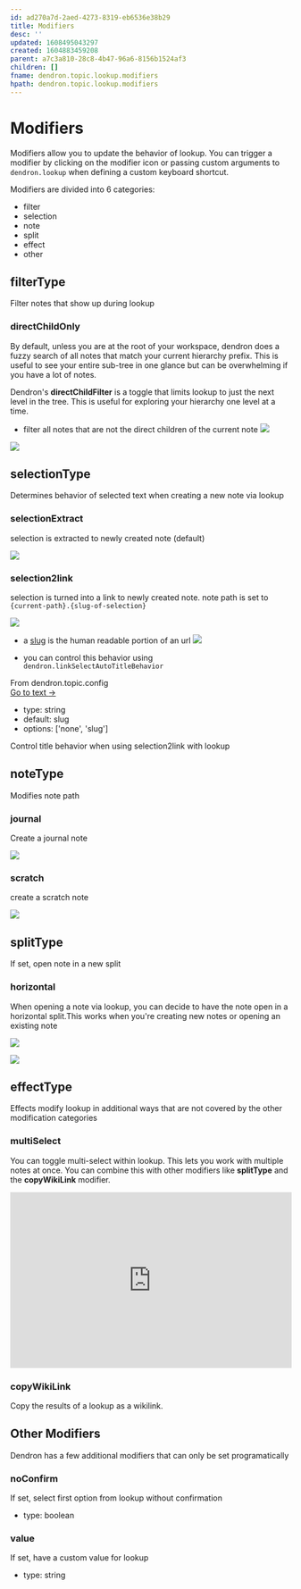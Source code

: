 ```yaml
---
id: ad270a7d-2aed-4273-8319-eb6536e38b29
title: Modifiers
desc: ''
updated: 1608495043297
created: 1604883459208
parent: a7c3a810-28c8-4b47-96a6-8156b1524af3
children: []
fname: dendron.topic.lookup.modifiers
hpath: dendron.topic.lookup.modifiers
---
```

# Modifiers

Modifiers allow you to update the behavior of lookup. You can trigger a modifier by clicking on the modifier icon or passing custom arguments to `dendron.lookup` when defining a custom keyboard shortcut. 

Modifiers are divided into 6 categories:

- filter
- selection
- note
- split
- effect
- other

## filterType

Filter notes that show up during lookup

### directChildOnly

By default, unless you are at the root of your workspace, dendron does a fuzzy search of all notes that match your current hierarchy prefix. This is useful to see your entire sub-tree in one glance but can be overwhelming if you have a lot of notes. 

Dendron's **directChildFilter** is a toggle that limits lookup to just the next level in the tree. This is useful for exploring your hierarchy one level at a time. 

- filter all notes that are not the direct children of the current note
       ![](https://foundation-prod-assetspublic53c57cce-8cpvgjldwysl.s3-us-west-2.amazonaws.com/assets/images/lookup.dchild.jpg)

<a href="https://www.loom.com/share/45b49b53bf324aeebe387d2ba9515d94"> 
<img style="" src="https://cdn.loom.com/sessions/thumbnails/45b49b53bf324aeebe387d2ba9515d94-with-play.gif"> </a>

## selectionType

Determines behavior of selected text when creating a new note via lookup

### selectionExtract

selection is extracted to newly created note (default)

![](https://foundation-prod-assetspublic53c57cce-8cpvgjldwysl.s3-us-west-2.amazonaws.com/assets/images/lookup.selection.jpg)

### selection2link

selection is turned into a link to newly created note. note path is set to `{current-path}.{slug-of-selection}` 

![](https://foundation-prod-assetspublic53c57cce-8cpvgjldwysl.s3-us-west-2.amazonaws.com/assets/images/lookup.link.jpg)

- a [slug](https://stackoverflow.com/questions/19335215/what-is-a-slug) is the human readable portion of an url
  <a href="https://www.loom.com/share/abaa8083d93f4192aa480f1acef1a8b7"> 
  <img style="" src="https://cdn.loom.com/sessions/thumbnails/abaa8083d93f4192aa480f1acef1a8b7-with-play.gif"> </a>

- you can control this behavior using `dendron.linkSelectAutoTitleBehavior`

<div class="portal-container">
<div class="portal-head">
<div class="portal-backlink" >
<div class="portal-title">From <span class="portal-text-title">dendron.topic.config</span></div>
<a href="eea2b078-1acc-4071-a14e-18299fc28f48.html" class="portal-arrow">Go to text <span class="right-arrow">→</span></a>
</div>
</div>
<div id="portal-parent-anchor" class="portal-parent" markdown="1">
<div class="portal-parent-fader-top"></div>
<div class="portal-parent-fader-bottom"></div>        
  

- type: string
- default: slug
- options:  ['none', 'slug']

Control title behavior when using selection2link with lookup

</div>    
</div>

## noteType

Modifies note path

### journal

Create a journal note

![](https://foundation-prod-assetspublic53c57cce-8cpvgjldwysl.s3-us-west-2.amazonaws.com/assets/images/lookup.journal.jpg)

### scratch

create a scratch note

![](https://foundation-prod-assetspublic53c57cce-8cpvgjldwysl.s3-us-west-2.amazonaws.com/assets/images/lookup.scratch.jpg)

## splitType

If set, open note in a new split

### horizontal

When opening a note via lookup, you can decide to have the note open in a horizontal split.This works when you're creating new notes or opening an existing note

![](https://foundation-prod-assetspublic53c57cce-8cpvgjldwysl.s3-us-west-2.amazonaws.com/assets/images/lookup.splitType.jpg)

<a href="https://www.loom.com/share/814bccbdec384cf094e040f1cc6eebe9"> 
<img style="" src="https://cdn.loom.com/sessions/thumbnails/814bccbdec384cf094e040f1cc6eebe9-with-play.gif"> </a>

## effectType

Effects modify lookup in additional ways that are not covered by the other modification categories

### multiSelect

You can toggle multi-select within lookup. This lets you work with multiple notes at once. You can combine this with other modifiers like **splitType** and the **copyWikiLink** modifier. 

<div style="position: relative; padding-bottom: 62.5%; height: 0;"><iframe src="https://www.loom.com/embed/913ff5490ba9445787ff1063be749658" frameborder="0" webkitallowfullscreen mozallowfullscreen allowfullscreen style="position: absolute; top: 0; left: 0; width: 100%; height: 100%;"></iframe></div>

### copyWikiLink

Copy the results of a lookup as a wikilink.

## Other Modifiers

Dendron has a few additional modifiers that can only be set programatically

### noConfirm

If set, select first option from lookup without confirmation

- type: boolean

### value

If set, have a custom value for lookup

- type: string

